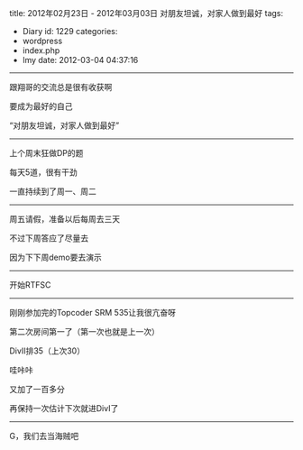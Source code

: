 title: 2012年02月23日 - 2012年03月03日 对朋友坦诚，对家人做到最好
tags:
  - Diary
id: 1229
categories:
  - wordpress
  - index.php
  - lmy
date: 2012-03-04 04:37:16
---

跟翔哥的交流总是很有收获啊

要成为最<!--more-->好的自己

“对朋友坦诚，对家人做到最好”

-------------------

上个周末狂做DP的题

每天5道，很有干劲

一直持续到了周一、周二

---------------

周五请假，准备以后每周去三天

不过下周答应了尽量去

因为下下周demo要去演示

-------------------

开始RTFSC

--------------------

刚刚参加完的Topcoder SRM 535让我很亢奋呀

第二次房间第一了（第一次也就是上一次）

DivII排35（上次30）

哇咔咔

又加了一百多分

再保持一次估计下次就进DivI了

--------------------------

G，我们去当海贼吧